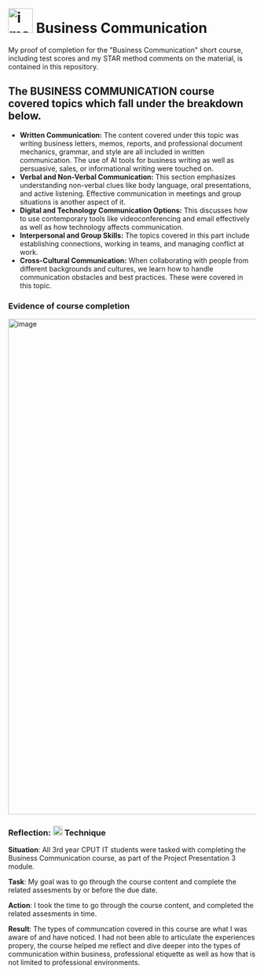 # <img width="50" height="50" alt="image" src="https://github.com/user-attachments/assets/c6fa7e9b-0de8-445f-ae65-3dd6eb02f6c9" /> Business Communication
My proof of completion for the "Business Communication" short course, including test scores and my STAR method comments on the material, is contained in this repository.

## The BUSINESS COMMUNICATION course covered topics which fall under the breakdown below.
- **Written Communication:** The content covered under this topic was writing business letters, memos, reports, and professional document mechanics, grammar, and style are all included in written communication. The use of AI tools for business writing as well as persuasive, sales, or informational writing were touched on.
- **Verbal and Non-Verbal Communication:** This section emphasizes understanding non-verbal clues like body language, oral presentations, and active listening. Effective communication in meetings and group situations is another aspect of it. 
- **Digital and Technology Communication Options:** This discusses how to use contemporary tools like videoconferencing and email effectively as well as how technology affects communication. 
- **Interpersonal and Group Skills:** The topics covered in this part include establishing connections, working in teams, and managing conflict at work. 
- **Cross-Cultural Communication:** When collaborating with people from different backgrounds and cultures, we learn how to handle communication obstacles and best practices. These were covered in this topic.

### Evidence of course completion
<img width="1920" height="1008" alt="image" src="https://github.com/user-attachments/assets/38d5efe0-36d1-4f70-81e2-02a22735b71e" />

### Reflection: <img width="20" height="20" alt="image" src="https://github.com/user-attachments/assets/0a7d2c8b-6444-43b3-8d4a-be93c09e3d55" /> Technique
**Situation**: All 3rd year CPUT IT students were tasked with completing the Business Communication course, as part of the Project Presentation 3 module.

**Task**: My goal was to go through the course content and complete the related assesments by or before the due date.

**Action**: I took the time to go through the course content, and completed the related assesments in time.

**Result**: The types of communcation covered in this course are what I was aware of and have noticed. I had not been able to articulate the experiences propery, the course helped me reflect and dive deeper into the types of communication within business, professional etiquette as well as how that is not limited to professional environments.
